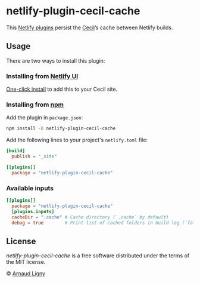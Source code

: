 # netlify-plugin-cecil-cache

This [Netlify plugins](https://www.netlify.com/products/build/plugins/) persist the [Cecil](https://cecil.app)’s cache between Netlify builds.

## Usage

There are two ways to install this plugin:

### Installing from [Netlify UI](https://docs.netlify.com/build-plugins/#ui-installation)

[One-click install](http://app.netlify.com/plugins/netlify-plugin-cecil-cache/install) to add this to your Cecil site.

### Installing from [npm](https://www.npmjs.com/package/netlify-plugin-cecil-cache)

Add the plugin in `package.json`:

```bash
npm install -D netlify-plugin-cecil-cache
```

Add the following lines to your project's `netlify.toml` file:

```toml
[build]
  publish = "_site"

[[plugins]]
  package = "netlify-plugin-cecil-cache"
```

### Available inputs

```toml
[[plugins]]
  package = "netlify-plugin-cecil-cache"
  [plugins.inputs]
  cacheDir = ".cache" # Cache directory (`.cache` by default)
  debug = true        # Print list of cached folders in build log (`false` by default)
```

## License

_netlify-plugin-cecil-cache_ is a free software distributed under the terms of the MIT license.

© [Arnaud Ligny](https://arnaudligny.fr)
